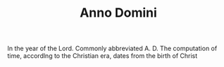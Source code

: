 ---
title: Anno Domini
permalink: "/definitions/anno-domini.html"
body: In the year of the Lord. Commonly abbreviated A. D. The computation of time,
  accordlng to the Christian era, dates from the birth of Christ
published_at: '2018-07-07'
layout: post
---